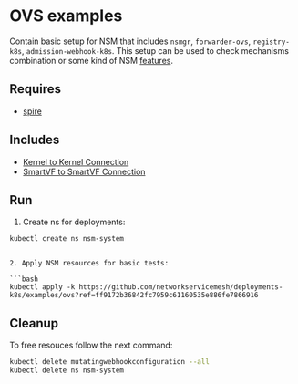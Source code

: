 # OVS examples

Contain basic setup for NSM that includes `nsmgr`, `forwarder-ovs`, `registry-k8s`, `admission-webhook-k8s`. This setup can be used to check mechanisms combination or some kind of NSM [features](../features).

## Requires

- [spire](../spire)

## Includes

- [Kernel to Kernel Connection](../use-cases/Kernel2Kernel)
- [SmartVF to SmartVF Connection](../use-cases/SmartVF2SmartVF)

## Run

1. Create ns for deployments:
```bash
kubectl create ns nsm-system
```

```

2. Apply NSM resources for basic tests:

```bash
kubectl apply -k https://github.com/networkservicemesh/deployments-k8s/examples/ovs?ref=ff9172b36842fc7959c61160535e886fe7866916
```

## Cleanup

To free resouces follow the next command:

```bash
kubectl delete mutatingwebhookconfiguration --all
kubectl delete ns nsm-system
```
